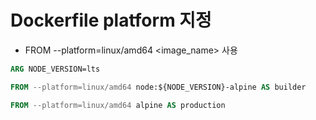 # Dockerfile platform 지정

- FROM --platform=linux/amd64 <image_name> 사용

```Dockerfile
ARG NODE_VERSION=lts

FROM --platform=linux/amd64 node:${NODE_VERSION}-alpine AS builder

FROM --platform=linux/amd64 alpine AS production
```
